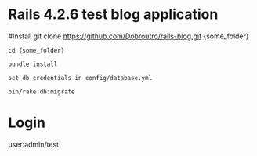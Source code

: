 # Rails 4.2.6 test blog application

#Install
    git clone https://github.com/Dobroutro/rails-blog.git {some_folder}

    cd {some_folder}

    bundle install

    set db credentials in config/database.yml

    bin/rake db:migrate

# Login 
user:admin/test

